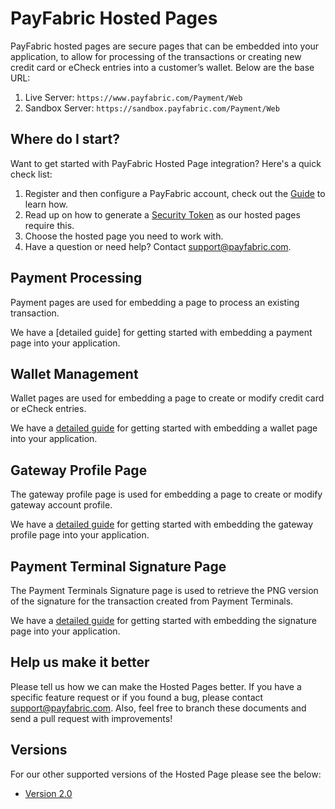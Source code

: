 # PayFabric Hosted Pages

PayFabric hosted pages are secure pages that can be embedded into your application, to allow for processing of the transactions or creating new credit card or eCheck entries into a customer’s wallet. Below are the base URL:

1. Live Server:      ``https://www.payfabric.com/Payment/Web``
2. Sandbox Server:   ``https://sandbox.payfabric.com/Payment/Web``

## Where do I start?
Want to get started with PayFabric Hosted Page integration? Here's a quick check list:

1. Register and then configure a PayFabric account, check out the [Guide](https://github.com/PayFabric/Portal/tree/master/PayFabric/Sections/Configure%20Portal.md) to learn how.
2. Read up on how to generate a [Security Token](Sections/Security%20Token.md) as our hosted pages require this. 
3. Choose the hosted page you need to work with.
4. Have a question or need help? Contact <support@payfabric.com>.


## Payment Processing

 Payment pages are used for embedding a page to process an existing transaction.

We have a [detailed guide] for getting started with embedding a payment page into your application.

## Wallet Management

Wallet pages are used for embedding a page to create or modify credit card or eCheck entries.

We have a [detailed guide](Sections/Wallet%20Page.md) for getting started with embedding a wallet page into your application.

## Gateway Profile Page

The gateway profile page is used for embedding a page to create or modify gateway account profile.

We have a [detailed guide](Sections/Gateway%20Profile%20Page.md) for getting started with embedding the gateway profile page into your application.

## Payment Terminal Signature Page

The Payment Terminals Signature page is used to retrieve the PNG version of the signature for the transaction created from Payment Terminals.

We have a [detailed guide](Sections/Payment%20Terminals%20Signature%20Page.md) for getting started with embedding the signature page into your application.

## Help us make it better
Please tell us how we can make the Hosted Pages better. If you have a specific feature request or if you found a bug, please contact support@payfabric.com. Also, feel free to branch these documents and send a pull request with improvements!

## Versions

For our other supported versions of the Hosted Page please see the below:

* [Version 2.0](https://github.com/PayFabric/Hosted-Pages/tree/v2)


